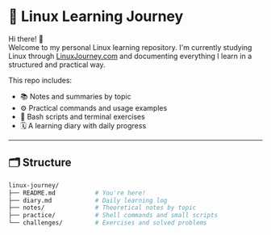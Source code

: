 # 🐧 Linux Learning Journey

Hi there! 👋  
Welcome to my personal Linux learning repository. I'm currently studying Linux through [LinuxJourney.com](https://linuxjourney.com/) and documenting everything I learn in a structured and practical way.

This repo includes:
- 📚 Notes and summaries by topic
- ⚙️ Practical commands and usage examples
- 🧪 Bash scripts and terminal exercises
- 🗓️ A learning diary with daily progress

---

## 🗂️ Structure

```bash
linux-journey/
├── README.md           # You're here!
├── diary.md            # Daily learning log
├── notes/              # Theoretical notes by topic
├── practice/           # Shell commands and small scripts
└── challenges/         # Exercises and solved problems
